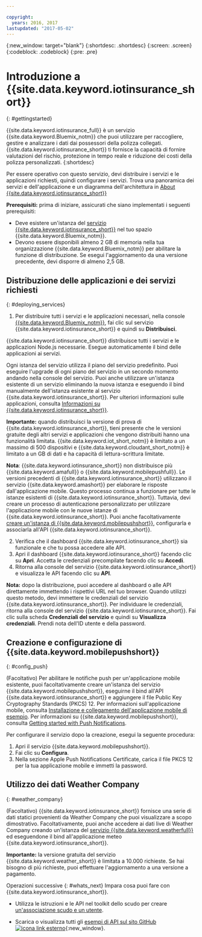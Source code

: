 ```yaml
---

copyright:
  years: 2016, 2017
lastupdated: "2017-05-02"
---
```


<!-- Common attributes used in the template are defined as follows: -->
{:new_window: target="blank"}
{:shortdesc: .shortdesc}
{:screen: .screen}
{:codeblock: .codeblock}
{:pre: .pre}


<!-- {{site.data.keyword.iotinsurance_full}}  {{site.data.keyword.iotinsurance_short}}  -->


# Introduzione a {{site.data.keyword.iotinsurance_short}}
{: #gettingstarted}

{{site.data.keyword.iotinsurance_full}} è un servizio {{site.data.keyword.Bluemix_notm}} che puoi utilizzare per raccogliere, gestire e analizzare i dati dai possessori della polizza collegati. {{site.data.keyword.iotinsurance_short}} ti fornisce la capacità di fornire valutazioni del rischio, protezione in tempo reale e riduzione dei costi della polizza personalizzati.
{:shortdesc}

Per essere operativo con questo servizio, devi distribuire i servizi e le applicazioni richiesti, quindi configurare i servizi. Trova una panoramica dei servizi e dell'applicazione e un diagramma dell'architettura in [About {{site.data.keyword.iotinsurance_short}}](iotinsurance_overview.html)

**Prerequisiti:** prima di iniziare, assicurati che siano implementati i seguenti prerequisiti:
- Deve esistere un'istanza del [ servizio {{site.data.keyword.iotinsurance_short}}](https://console.ng.bluemix.net/catalog/services/iot-for-insurance/) nel tuo spazio {{site.data.keyword.Bluemix_notm}}.
- Devono essere disponibili almeno 2 GB di memoria nella tua organizzazione {{site.data.keyword.Bluemix_notm}} per abilitare la funzione di distribuzione. Se esegui l'aggiornamento da una versione precedente, devi disporre di almeno 2,5 GB.

## Distribuzione delle applicazioni e dei servizi richiesti
{: #deploying_services}

1. Per distribuire tutti i servizi e le applicazioni necessari, nella console [{{site.data.keyword.Bluemix_notm}}](https://console.ng.bluemix.net/#all-items), fai clic sul servizio {{site.data.keyword.iotinsurance_short}} e quindi su **Distribuisci**.

  {{site.data.keyword.iotinsurance_short}} distribuisce tutti i servizi e le applicazioni Node.js necessarie. Esegue automaticamente il bind delle applicazioni ai servizi.

  Ogni istanza del servizio utilizza il piano del servizio predefinito. Puoi eseguire l'upgrade di ogni piano del servizio in un secondo momento andando nella console del servizio. Puoi anche utilizzare un'istanza esistente di un servizio eliminando la nuova istanza e eseguendo il bind manualmente dell'istanza esistente al servizio {{site.data.keyword.iotinsurance_short}}. Per ulteriori informazioni sulle applicazioni, consulta [Informazioni su {{site.data.keyword.iotinsurance_short}}](iotinsurance_overview.html).

  **Importante:**  quando distribuisci la versione di prova di {{site.data.keyword.iotinsurance_short}}, tieni presente che le versioni gratuite degli altri servizi e applicazioni che vengono distribuiti hanno una funzionalità limitata. {{site.data.keyword.iot_short_notm}} è limitato a un massimo di 500 dispositivi e {{site.data.keyword.cloudant_short_notm}} è limitato a un GB di dati e ha capacità di lettura-scrittura limitate.

  **Nota**: {{site.data.keyword.iotinsurance_short}} non distribuisce più {{site.data.keyword.amafull}} o {{site.data.keyword.mobilepushfull}}. Le versioni precedenti di {{site.data.keyword.iotinsurance_short}} utilizzano il servizio {{site.data.keyword.amashort}} per elaborare le risposte dall'applicazione mobile. Questo processo continua a funzionare per tutte le istanze esistenti di {{site.data.keyword.iotinsurance_short}}. Tuttavia, devi creare un processo di autenticazione personalizzato per utilizzare l'applicazione mobile con le nuove istanze di
  {{site.data.keyword.iotinsurance_short}}. Puoi anche facoltativamente [creare un'istanza di {{site.data.keyword.mobilepushshort}}](https://console.ng.bluemix.net/docs/services/mobilepush/index.html), configurarla e associarla all'API {{site.data.keyword.iotinsurance_short}}.

2. Verifica che il dashboard {{site.data.keyword.iotinsurance_short}} sia funzionale e che tu possa accedere alle API.
  1. Apri il dashboard {{site.data.keyword.iotinsurance_short}} facendo clic su **Apri**. Accetta le credenziali precompilate facendo clic su **Accedi**.
  2. Ritorna alla console del servizio {{site.data.keyword.iotinsurance_short}} e visualizza le API facendo clic su **API**.

  **Nota:** dopo la distribuzione, puoi accedere al dashboard o alle API direttamente immettendo i rispettivi URL nel tuo browser. Quando utilizzi questo metodo, devi immettere le credenziali del servizio {{site.data.keyword.iotinsurance_short}}. Per individuare le credenziali, ritorna alla console del servizio {{site.data.keyword.iotinsurance_short}}. Fai clic sulla scheda **Credenziali del servizio** e quindi su **Visualizza credenziali**. Prendi nota dell'ID utente e della password.


<!--
## Configuring
{: #iot4i_configservices}



### Configuring {{site.data.keyword.amashort}}
{: #config_ama}
1. Return to your Bluemix console. All apps and services that were deployed by {{site.data.keyword.iotinsurance_short}} are displayed.

2. Copy the URL of the {{site.data.keyword.iotinsurance_short}} API application. Right-click the API application and select **Copy Link Location**.

3. Open the {{site.data.keyword.amashort}} service. The service is available in the Services section of your {{site.data.keyword.Bluemix_notm}} console.

4. Enable authentication by clicking **On**.

5. In the **Custom** section, enter the following authentication credentials:

  - **Realm name**: `IoT4I`

  - **Custom Identity Provider Url**: Paste the URL of the API application that you copied in a previous step.

  - **Your Web Application Redirect URIs**: Leave this field blank.

6. Save your settings. You can now return to the {{site.data.keyword.iotinsurance_short}} service console or your {{site.data.keyword.Bluemix_notm}} console.
-->


## Creazione e configurazione di {{site.data.keyword.mobilepushshort}}
{: #config_push}

(Facoltativo) Per abilitare le notifiche push per un'applicazione mobile esistente, puoi facoltativamente creare un'istanza del servizio {{site.data.keyword.mobilepushshort}}, eseguirne il bind all'API {{site.data.keyword.iotinsurance_short}} e aggiungere il file Public Key Cryptography Standards (PKCS) 12. Per informazioni sull'applicazione mobile, consulta [Installazione e collegamento dell'applicazione mobile di esempio](iotinsurance_mobile_app.html). Per informazioni su {{site.data.keyword.mobilepushshort}}, consulta [Getting started with Push Notifications](https://console.ng.bluemix.net/docs/services/mobilepush/index.html).

Per configurare il servizio dopo la creazione, esegui la seguente procedura:

  1. Apri il servizio {{site.data.keyword.mobilepushshort}}.
  2. Fai clic su **Configura**.
  3. Nella sezione Apple Push Notifications Certificate, carica il file PKCS 12 per la tua applicazione mobile e immetti la password.

## Utilizzo dei dati Weather Company
{: #weather_company}

(Facoltativo) {{site.data.keyword.iotinsurance_short}} fornisce una serie di dati statici provenienti da Weather Company che puoi visualizzare a scopo dimostrativo. Facoltativamente, puoi anche accedere ai dati live di Weather Company creando un'istanza del [servizio {{site.data.keyword.weatherfull}}](../Weather/index.html) ed eseguendone il bind all'applicazione meteo  {{site.data.keyword.iotinsurance_short}}.

**Importante:** la versione gratuita del servizio {{site.data.keyword.weather_short}} è limitata a 10.000 richieste. Se hai bisogno di più richieste, puoi effettuare l'aggiornamento a una versione a pagamento.

Operazioni successive
{: #whats_next}
Impara cosa puoi fare con {{site.data.keyword.iotinsurance_short}}.

- Utilizza le istruzioni e le API nel toolkit dello scudo per creare [un'associazione scudo e un utente](iotinsurance_shield_toolkit.html).
<!-- - Install and connect the [sample mobile app](iotinsurance_mobile_app.html). -->
- Scarica o visualizza tutti gli [esempi di API sul sito GitHub ![icona link esterno](../../icons/launch-glyph.svg)](https://github.com/IBM-Bluemix/iot4i-api-examples-nodejs/#iot-for-insurance-api-examples){:new_window}.
